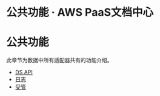 # 公共功能 · AWS PaaS文档中心

# 公共功能

此章节为数据中所有适配器共有的功能介绍。

  * [DS API](<api.html>)
  * [日志](<log.html>)
  * [受管](<shouguan.html>)